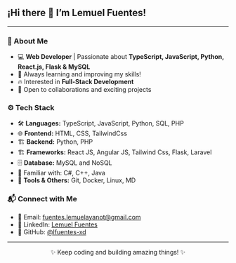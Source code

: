 <p align="center">
  <h2>¡Hi there 👋 I’m Lemuel Fuentes!</h2>
</p>

---

### 🚀 About Me

- 💻 **Web Developer** | Passionate about **TypeScript, JavaScript, Python, React.js, Flask & MySQL**  
- 🌱 Always learning and improving my skills!
- 🔥 Interested in **Full-Stack Development**
- 🤝 Open to collaborations and exciting projects

### ⚙️ Tech Stack

- 🛠 **Languages:** TypeScript, JavaScript, Python, SQL, PHP
- 🌐 **Frontend:** HTML, CSS, TailwindCss
- 🏗 **Backend:** Python, PHP 
- 🏗️ **Frameworks:** React JS, Angular JS, Tailwind Css, Flask, Laravel
- 🗄 **Database:** MySQL and NoSQL
- 🔧 Familiar with: C#, C++, Java
- 🔧 **Tools & Others:** Git, Docker, Linux, MD 

### 📬 Connect with Me

- 📧 Email: [fuentes.lemuelayanot@gmail.com](fuentes.lemuelayanot@gmail.com)
- 🔗 LinkedIn: [Lemuel Fuentes](www.linkedin.com/in/lemuel-ayanot-fuentes-ayala-42735b205)
- 🐙 GitHub: [@lfuentes-xd](https://github.com/lfuentes-xd)

---

<p align="center">✨ Keep coding and building amazing things! ✨</p>

